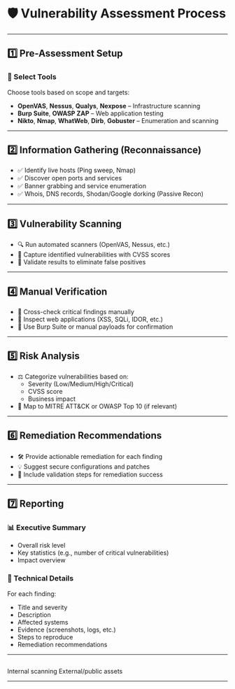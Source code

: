 # 🛡️ Vulnerability Assessment Process

---
## 1️⃣ Pre-Assessment Setup
### 🧰 Select Tools
Choose tools based on scope and targets:
- **OpenVAS**, **Nessus**, **Qualys**, **Nexpose** – Infrastructure scanning
- **Burp Suite**, **OWASP ZAP** – Web application testing
- **Nikto**, **Nmap**, **WhatWeb**, **Dirb**, **Gobuster** – Enumeration and scanning
---
## 2️⃣ Information Gathering (Reconnaissance)
- ✅ Identify live hosts (Ping sweep, Nmap)
- ✅ Discover open ports and services
- ✅ Banner grabbing and service enumeration
- ✅ Whois, DNS records, Shodan/Google dorking (Passive Recon)

---
## 3️⃣ Vulnerability Scanning

- 🔍 Run automated scanners (OpenVAS, Nessus, etc.)
- 📄 Capture identified vulnerabilities with CVSS scores
- 🔄 Validate results to eliminate false positives

---
## 4️⃣ Manual Verification
- 🧪 Cross-check critical findings manually
- 🔐 Inspect web applications (XSS, SQLi, IDOR, etc.)
- 🔄 Use Burp Suite or manual payloads for confirmation
---

## 5️⃣ Risk Analysis
- ⚖️ Categorize vulnerabilities based on:
  - Severity (Low/Medium/High/Critical)
  - CVSS score
  - Business impact
- 🔎 Map to MITRE ATT&CK or OWASP Top 10 (if relevant)
---
## 6️⃣ Remediation Recommendations

- 🛠️ Provide actionable remediation for each finding
- 💡 Suggest secure configurations and patches
- 🔄 Include validation steps for remediation success
---
## 7️⃣ Reporting
### 📊 Executive Summary
- Overall risk level
- Key statistics (e.g., number of critical vulnerabilities)
- Impact overview
### 📑 Technical Details
For each finding:
- Title and severity
- Description
- Affected systems
- Evidence (screenshots, logs, etc.)
- Steps to reproduce
- Remediation recommendations
---
##
 Internal scanning
 External/public assets

---

